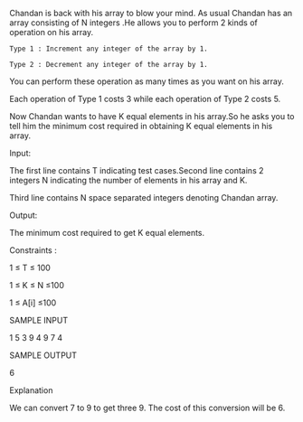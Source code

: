 Chandan is back with his array to blow your mind. As usual Chandan has an array consisting of N integers .He allows you to perform 2 kinds of operation on his array.

    Type 1 : Increment any integer of the array by 1.

    Type 2 : Decrement any integer of the array by 1.

You can perform these operation as many times as you want on his array.

Each operation of Type 1 costs 3 while each operation of Type 2 costs 5.

Now Chandan wants to have K equal elements in his array.So he asks you to tell him the minimum cost required in obtaining K equal elements in his array.

Input:

The first line contains T indicating test cases.Second line contains 2 integers N indicating the number of elements in his array and K.

Third line contains N space separated integers denoting Chandan array.

Output:

The minimum cost required to get K equal elements.

Constraints :

1 ≤ T ≤ 100

1 ≤ K ≤ N ≤100

1 ≤ A[i] ≤100


SAMPLE INPUT

1
5 3
9 4 9 7 4

SAMPLE OUTPUT

6

Explanation

We can convert 7 to 9 to get three 9. The cost of this conversion will be 6.
